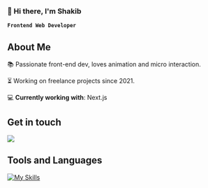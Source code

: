 ### 👋 Hi there, I'm Shakib

**`Frontend Web Developer`**

<h2>About Me</h2>
📚 Passionate front-end dev, loves animation and micro interaction.

<p></p>

⏳ Working on freelance projects since 2021.

💻 **Currently working with**: Next.js

<h2>Get in touch</h2>
<a href="https://www.linkedin.com/in/shakib-rahman-0b0330297/" target="_blank">
  <img src="https://skillicons.dev/icons?i=linkedin" />
</a>

<h2>Tools and Languages</h2>

[![My Skills](https://skillicons.dev/icons?i=figma,js,html,css,tailwind,react,nextjs,prisma,postman,github)](https://skillicons.dev)
